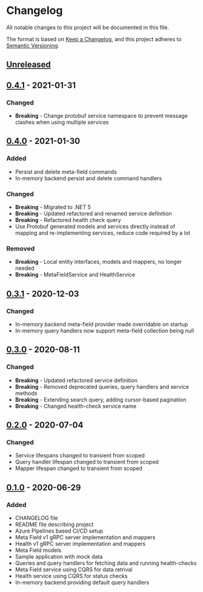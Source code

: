# Changelog

All notable changes to this project will be documented in this file.

The format is based on [Keep a Changelog](https://keepachangelog.com/en/1.0.0/),
and this project adheres to [Semantic Versioning](https://semver.org/spec/v2.0.0.html).

## [Unreleased]

## [0.4.1] - 2021-01-31

### Changed

- **Breaking** - Change protobuf service namespace to prevent message clashes when using multiple services

## [0.4.0] - 2021-01-30

### Added

- Persist and delete meta-field commands
- In-memory backend persist and delete command handlers

### Changed

- **Breaking** - Migrated to .NET 5
- **Breaking** - Updated refactored and renamed service definition
- **Breaking** - Refactored health check query
- Use Protobuf generated models and services directly instead of mapping and re-implementing services, reduce code required by a lot

### Removed

- **Breaking** - Local entity interfaces, models and mappers, no longer needed
- **Breaking** - MetaFieldService and HealthService

## [0.3.1] - 2020-12-03

### Changed

- In-memory backend meta-field provider made overridable on startup
- In-memory query handlers now support meta-field collection being null

## [0.3.0] - 2020-08-11

### Changed

- **Breaking** - Updated refactored service definition
- **Breaking** - Removed deprecated queries, query handlers and service methods
- **Breaking** - Extending search query, adding cursor-based pagination
- **Breaking** - Changed health-check service name

## [0.2.0] - 2020-07-04

### Changed

- Service lifespans changed to transient from scoped
- Query handler lifespan changed to transient from scoped
- Mapper lifespan changed to transient from scoped

## [0.1.0] - 2020-06-29

### Added

- CHANGELOG file
- README file describing project
- Azure Pipelines based CI/CD setup
- Meta Field v1 gRPC server implementation and mappers
- Health v1 gRPC server implementation and mappers
- Meta Field models
- Sample application with mock data
- Queries and query handlers for fetching data and running health-checks
- Meta Field service using CQRS for data retrival
- Health service using CQRS for status checks
- In-memory backend providing default query handlers

[unreleased]: https://github.com/SorenA/lightops-commerce-services-meta-field/compare/0.4.1...develop
[0.4.1]: https://github.com/SorenA/lightops-commerce-services-meta-field/tree/0.4.1
[0.4.0]: https://github.com/SorenA/lightops-commerce-services-meta-field/tree/0.4.0
[0.3.1]: https://github.com/SorenA/lightops-commerce-services-meta-field/tree/0.3.1
[0.3.0]: https://github.com/SorenA/lightops-commerce-services-meta-field/tree/0.3.0
[0.2.0]: https://github.com/SorenA/lightops-commerce-services-meta-field/tree/0.2.0
[0.1.0]: https://github.com/SorenA/lightops-commerce-services-meta-field/tree/0.1.0
